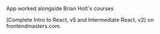 App worked alongside Brian Holt's courses 

(Complete Intro to React, v5 and Intermediate React, v2) on frontendmasters.com.
